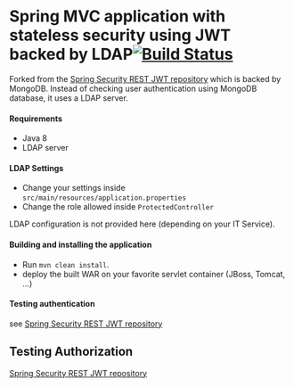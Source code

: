 # Spring MVC application with stateless security using JWT backed by LDAP[![Build Status](https://travis-ci.org/SNCF-SIV/spring-security-rest-jwt-ldap.svg?branch=master)](https://travis-ci.org/SNCF-SIV/spring-security-rest-jwt-ldap)

Forked from the [Spring Security REST JWT repository](https://github.com/SNCF-SIV/spring-security-rest-jwt) which is backed by MongoDB.
Instead of checking user authentication using MongoDB database, it uses a LDAP server.

#### Requirements

 * Java 8
 * LDAP server

#### LDAP Settings

 * Change your settings inside `src/main/resources/application.properties`
 * Change the role allowed inside `ProtectedController`

LDAP configuration is not provided here (depending on your IT Service).

#### Building and installing the application

 * Run `mvn clean install`.
 * deploy the built WAR on your favorite servlet container (JBoss, Tomcat, ...)

#### Testing authentication

see [Spring Security REST JWT repository](https://github.com/SNCF-SIV/spring-security-rest-jwt)

## Testing Authorization

[Spring Security REST JWT repository](https://github.com/SNCF-SIV/spring-security-rest-jwt)
